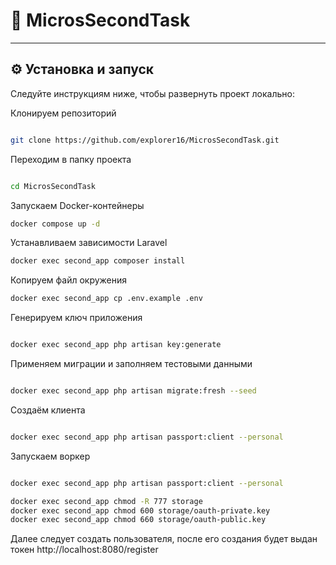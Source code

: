 # 🚀 MicrosSecondTask

---

## ⚙️ Установка и запуск

Следуйте инструкциям ниже, чтобы развернуть проект локально:

Клонируем репозиторий
```bash

git clone https://github.com/explorer16/MicrosSecondTask.git
```
Переходим в папку проекта
```bash

cd MicrosSecondTask
```
Запускаем Docker-контейнеры
```bash
docker compose up -d
```
Устанавливаем зависимости Laravel
```bash 
docker exec second_app composer install
```
Копируем файл окружения
```bash
docker exec second_app cp .env.example .env
```
Генерируем ключ приложения
```bash

docker exec second_app php artisan key:generate
```
Применяем миграции и заполняем тестовыми данными
```bash

docker exec second_app php artisan migrate:fresh --seed
```
Создаём клиента
```bash

docker exec second_app php artisan passport:client --personal
```
Запускаем воркер
```bash

docker exec second_app php artisan passport:client --personal
```

```bash
docker exec second_app chmod -R 777 storage
docker exec second_app chmod 600 storage/oauth-private.key
docker exec second_app chmod 660 storage/oauth-public.key
```
Далее следует создать пользователя, после его создания будет выдан токен
http://localhost:8080/register
